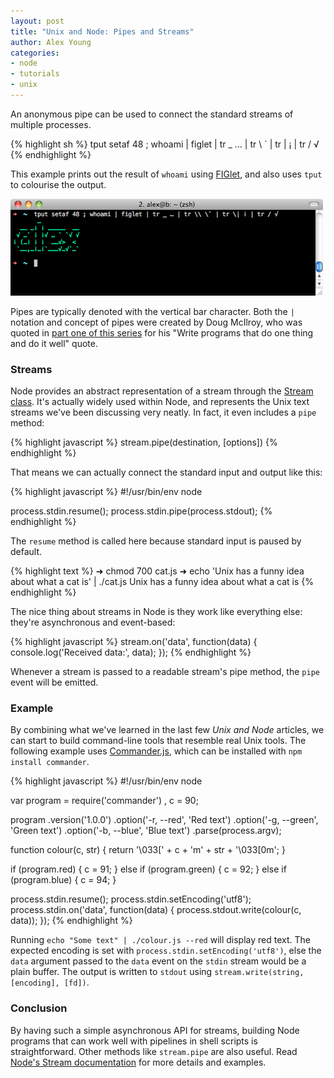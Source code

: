 ```yaml
---
layout: post
title: "Unix and Node: Pipes and Streams"
author: Alex Young
categories: 
- node
- tutorials
- unix
---
```


An anonymous pipe can be used to connect the standard streams of multiple processes.

{% highlight sh %}
tput setaf 48 ; whoami | figlet | tr _ … | tr \\ \` | tr \| ¡ | tr / √
{% endhighlight %}

This example prints out the result of `whoami` using [FIGlet](http://www.figlet.org/), and also uses `tput` to colourise the output.

![Unix pipe example](/images/posts/unixpipe.png)

Pipes are typically denoted with the vertical bar character.  Both the `|` notation and concept of pipes were created by Doug McIlroy, who was quoted in [part one of this series](http://dailyjs.com/2012/02/09/unix-node/) for his "Write programs that do one thing and do it well" quote.

### Streams

Node provides an abstract representation of a stream through the [Stream class](http://nodejs.org/docs/latest/api/all.html#all_stream).  It's actually widely used within Node, and represents the Unix text streams we've been discussing very neatly.  In fact, it even includes a `pipe` method:

{% highlight javascript %}
stream.pipe(destination, [options])
{% endhighlight %}

That means we can actually connect the standard input and output like this:

{% highlight javascript %}
#!/usr/bin/env node

process.stdin.resume();
process.stdin.pipe(process.stdout);
{% endhighlight %}

The `resume` method is called here because standard input is paused by default.

{% highlight text %}
➜ chmod 700 cat.js 
➜ echo 'Unix has a funny idea about what a cat is' | ./cat.js
Unix has a funny idea about what a cat is
{% endhighlight %}

The nice thing about streams in Node is they work like everything else: they're asynchronous and event-based:

{% highlight javascript %}
stream.on('data', function(data) {
  console.log('Received data:', data);
});
{% endhighlight %}

Whenever a stream is passed to a readable stream's pipe method, the `pipe` event will be emitted.

### Example

By combining what we've learned in the last few _Unix and Node_ articles, we can start to build command-line tools that resemble real Unix tools.  The following example uses [Commander.js](https://github.com/visionmedia/commander.js), which can be installed with `npm install commander`.

{% highlight javascript %}
#!/usr/bin/env node

var program = require('commander')
  , c = 90;

program
  .version('1.0.0')
  .option('-r, --red', 'Red text')
  .option('-g, --green', 'Green text')
  .option('-b, --blue', 'Blue text')
  .parse(process.argv);

function colour(c, str) {
  return '\033[' + c + 'm' + str + '\033[0m';
}

if (program.red) {
  c = 91;
} else if (program.green) {
  c = 92;
} else if (program.blue) {
  c = 94;
}

process.stdin.resume();
process.stdin.setEncoding('utf8');
process.stdin.on('data', function(data) {
  process.stdout.write(colour(c, data));
});
{% endhighlight %}

Running `echo "Some text" | ./colour.js --red` will display red text.  The expected encoding is set with `process.stdin.setEncoding('utf8')`, else the `data` argument passed to the `data` event on the `stdin` stream would be a plain buffer.  The output is written to `stdout` using `stream.write(string, [encoding], [fd])`.

### Conclusion

By having such a simple asynchronous API for streams, building Node programs that can work well with pipelines in shell scripts is straightforward.  Other methods like `stream.pipe` are also useful.  Read [Node's Stream documentation](http://nodejs.org/docs/latest/api/all.html#all_stream) for more details and examples.
